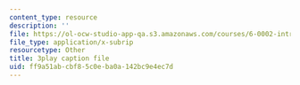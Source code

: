 ```yaml
---
content_type: resource
description: ''
file: https://ol-ocw-studio-app-qa.s3.amazonaws.com/courses/6-0002-introduction-to-computational-thinking-and-data-science-fall-2016/ff9a51abcbf85c0eba0a142bc9e4ec7d_eg8DJYwdMyg.vtt
file_type: application/x-subrip
resourcetype: Other
title: 3play caption file
uid: ff9a51ab-cbf8-5c0e-ba0a-142bc9e4ec7d
---
```

